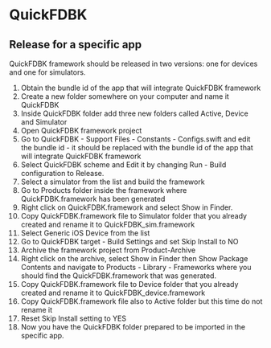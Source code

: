 # QuickFDBK

## Release for a specific app

QuickFDBK framework should be released in two versions: one for devices and one for simulators.

1. Obtain the bundle id of the app that will integrate QuickFDBK framework
2. Create a new folder somewhere on your computer and name it QuickFDBK
3. Inside QuickFDBK folder add three new folders called Active, Device and Simulator
4. Open QuickFDBK framework project
5. Go to QuickFDBK - Support Files - Constants - Configs.swift and edit the bundle id - it should be replaced with the bundle id of the app that will integrate QuickFDBK framework
6. Select QuickFDBK scheme and Edit it by changing Run - Build configuration to Release.
7. Select a simulator from the list and build the framework
8. Go to Products folder inside the framework where QuickFDBK.framework has been generated
9. Right click on QuickFDBK.framework and select Show in Finder.
10. Copy QuickFDBK.framework file to Simulator folder that you already created and rename it to QuickFDBK_sim.framework
11. Select Generic iOS Device from the list
12. Go to QuickFDBK target - Build Settings and set Skip Install to NO
13. Archive the framework project from Product-Archive
14. Right click on the archive, select Show in Finder then Show Package Contents and navigate to Products - Library - Frameworks where you should find the QuickFDBK.framework that was generated.
15. Copy QuickFDBK.framework file to Device folder that you already created and rename it to QuickFDBK_device.framework
16. Copy QuickFDBK.framework file also to Active folder but this time do not rename it
17. Reset Skip Install setting to YES
17. Now you have the QuickFDBK folder prepared to be imported in the specific app.
